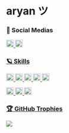 # aryan ツ

### 🎈 Social Medias

<a href="https://www.linkedin.com/in/aryan-bhotey-85b0b8276/"><img height=20px src="https://ziadoua.github.io/m3-Markdown-Badges/badges/LinkedIn/linkedin3.svg">
<a href="https://discordapp.com/users/774727443659227186"><img height=20px src="https://ziadoua.github.io/m3-Markdown-Badges/badges/Discord/discord2.svg">

### 🪐 Skills
<img height=20px src=https://ziadoua.github.io/m3-Markdown-Badges/badges/C/c3.svg> <img height=20px src=https://ziadoua.github.io/m3-Markdown-Badges/badges/Python/python2.svg> <img height=20px src=https://ziadoua.github.io/m3-Markdown-Badges/badges/CSS/css3.svg> <img height=20px src=https://ziadoua.github.io/m3-Markdown-Badges/badges/HTML/html2.svg> <img height=20px src=https://ziadoua.github.io/m3-Markdown-Badges/badges/Javascript/javascript2.svg> 

<img height=20px src=https://ziadoua.github.io/m3-Markdown-Badges/badges/Ubuntu/ubuntu2.svg> <img height=20px src=https://ziadoua.github.io/m3-Markdown-Badges/badges/Git/git3.svg> <img height=20px src=https://ziadoua.github.io/m3-Markdown-Badges/badges/Github/github2.svg>

### 🏆 GitHub Trophies
<img src="https://github-profile-trophy.vercel.app/?username=Txtsuya&theme=tokyonight&no-bg=true&no-frame=true">

